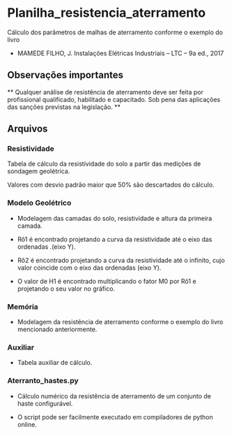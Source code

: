 # Planilha_resistencia_aterramento

Cálculo dos parâmetros de malhas de aterramento conforme o exemplo do livro

- MAMEDE FILHO, J. Instalações Elétricas Industriais – LTC – 9a ed., 2017

## Observações importantes

** Qualquer análise de resistência de aterramento deve ser feita por profissional qualificado, habilitado e capacitado. Sob pena das aplicações das sanções previstas na legislação. **

## Arquivos

### Resistividade

Tabela de cálculo da resistividade do solo a partir das medições de sondagem geolétrica.

Valores com desvio padrão maior que 50% são descartados do cálculo.

### Modelo Geolétrico

- Modelagem das camadas do solo, resistividade e altura da primeira camada.

- Rô1 é encontrado projetando a curva da resistividade até o eixo das ordenadas .(eixo Y).

- Rô2 é encontrado projetando a curva da resistividade até o infinito, cujo valor coincide com o eixo das ordenadas (eixo Y).

- O valor de H1 é encontrado multiplicando o fator M0 por Rô1 e projetando o seu valor no gráfico.

### Memória

- Modelagem da resistência de aterramento conforme o exemplo do livro mencionado anteriormente.

### Auxiliar

- Tabela auxiliar de cálculo.

### Aterranto_hastes.py

- Cálculo numérico da resistência de aterramento de um conjunto de haste configurável.

- O script pode ser facilmente executado em compiladores de python online.
